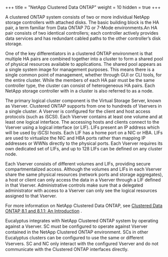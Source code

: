 +++
title = "NetApp Clustered Data ONTAP"
weight = 10
hidden = true
+++

A clustered ONTAP system consists of two or more individual NetApp storage controllers with attached disks. The basic building block is the HA pair, a term familiar from Data ONTAP 7G or 7-Mode environments.An HA pair consists of two identical controllers; each controller actively provides data services and has redundant cabled paths to the other controller’s disk storage. 

One of the key differentiators in a clustered ONTAP environment is that multiple HA pairs are combined together into a cluster to form a shared pool of physical resources available to applications. The shared pool appears as a single system image for management purposes. This means there is a single common point of management, whether through GUI or CLI tools, for the entire cluster. While the members of each HA pair must be the same controller type, the cluster can consist of heterogeneous HA pairs. Each NetApp storage controller with in a cluster is also referred to as a node. 

The primary logical cluster component is the Virtual Storage Server, known as Vserver. Clustered ONTAP supports from one to hundreds of Vservers in a single cluster. A Vserver is configured for the client and host access protocols (such as iSCSI). Each Vserver contains at least one volume and at least one logical interface. The accessing hosts and clients connect to the Vserver using a logical interface (or LIF). LIFs present an IP address which will be used by iSCSI hosts. Each LIF has a home port on a NIC or HBA. LIFs are used to virtualize the NIC and HBA ports rather than mapping IP addresses or WWNs directly to the physical ports. Each Vserver requires its own dedicated set of LIFs, and up to 128 LIFs can be defined on any cluster node. 

Each Vserver consists of different volumes and LIFs, providing secure compartmentalized access. Although the volumes and LIFs in each Vserver share the same physical resources (network ports and storage aggregates), a host or client can only access the data in a Vserver through a LIF defined in that Vserver. Administrative controls make sure that a delegated administrator with access to a Vserver can only see the logical resources assigned to that Vserver. 

For more information on NetApp Clustered Data ONTAP, see [Clustered Data ONTAP 8.1 and 8.1.1: An Introduction](http://www.netapp.com/us/system/pdf-reader.aspx?m=tr-3982.pdf&cc=us) . 

Eucalyptus integrates with NetApp Clustered ONTAP system by operating against a Vserver. SC must be conﬁgured to operate against Vserver contained in the NetApp Clustered ONTAP environment. SCs in other Eucalyptus clusters can be conﬁgured to use the same or different Vservers. SC and NC only interact with the conﬁgured Vserver and do not communicate with the Clustered ONTAP interfaces directly. 

